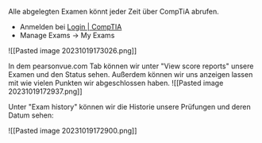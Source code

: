 Alle abgelegten Examen könnt jeder Zeit über CompTiA abrufen.

* Anmelden bei [Login | CompTIA](https://login.comptia.org/)
* Manage Exams -> My Exams

![[Pasted image 20231019173026.png]]

In dem pearsonvue.com Tab können wir unter "View score reports" unsere Examen und den Status sehen. Außerdem können wir uns anzeigen lassen mit wie vielen Punkten wir abgeschlossen haben.
![[Pasted image 20231019172937.png]]

Unter "Exam history" können wir die Historie unsere Prüfungen und deren Datum sehen:

![[Pasted image 20231019172900.png]]